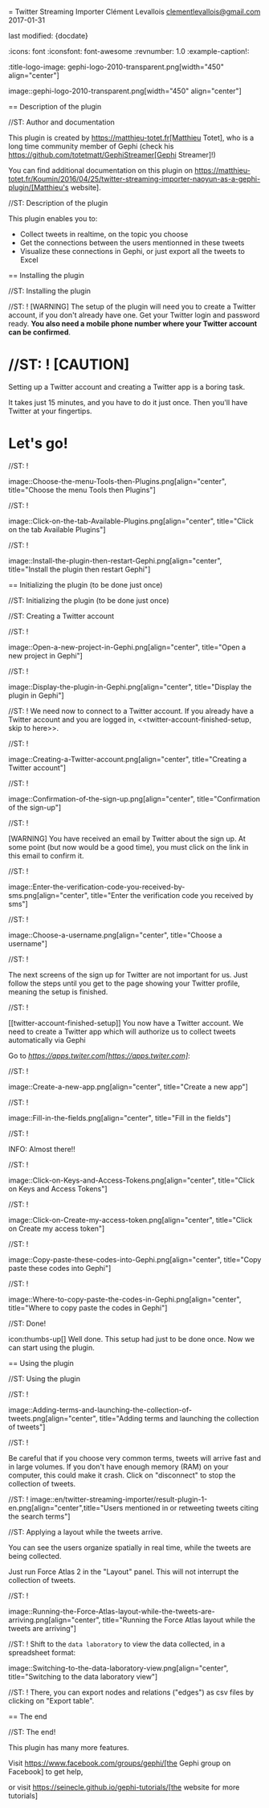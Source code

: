 =  Twitter Streaming Importer
Clément Levallois <clementlevallois@gmail.com>
2017-01-31

last modified: {docdate}

:icons: font
:iconsfont:   font-awesome
:revnumber: 1.0
:example-caption!:

:title-logo-image: gephi-logo-2010-transparent.png[width="450" align="center"]

image::gephi-logo-2010-transparent.png[width="450" align="center"]


== Description of the plugin

//ST: Author and documentation

This plugin is created by https://matthieu-totet.fr[Matthieu Totet], who is a long time community member of Gephi (check his https://github.com/totetmatt/GephiStreamer[Gephi Streamer]!)

You can find additional documentation on this plugin on https://matthieu-totet.fr/Koumin/2016/04/25/twitter-streaming-importer-naoyun-as-a-gephi-plugin/[Matthieu's website].

//ST: Description of the plugin

This plugin enables you to:

*   Collect tweets in realtime, on the topic you choose
*   Get the connections between the users mentionned in these tweets
*   Visualize these connections in Gephi, or just export all the tweets to Excel

== Installing the plugin

//ST: Installing the plugin

//ST: !
[WARNING]
The setup of the plugin will need you to create a Twitter account, if you don't already have one.
Get your Twitter login and password ready. **You also need a mobile phone number where your Twitter account can be confirmed**.

//ST: !
[CAUTION]
====
Setting up a Twitter account and creating a Twitter app is a boring task.

It takes just 15 minutes, and you have to do it just once. Then you'll have Twitter at your fingertips.

Let's go!
====

//ST: !

image::Choose-the-menu-Tools-then-Plugins.png[align="center", title="Choose the menu Tools then Plugins"]


//ST: !

image::Click-on-the-tab-Available-Plugins.png[align="center", title="Click on the tab Available Plugins"]

//ST: !

image::Install-the-plugin-then-restart-Gephi.png[align="center", title="Install the plugin then restart Gephi"]

== Initializing the plugin (to be done just once)

//ST: Initializing the plugin (to be done just once)

//ST: Creating a Twitter account

//ST: !

image::Open-a-new-project-in-Gephi.png[align="center", title="Open a new project in Gephi"]

//ST: !

image::Display-the-plugin-in-Gephi.png[align="center", title="Display the plugin in Gephi"]

//ST: !
We need now to connect to a Twitter account. If you already have a Twitter account and you are logged in, <<twitter-account-finished-setup, skip to here>>.

//ST: !

image::Creating-a-Twitter-account.png[align="center", title="Creating a Twitter account"]

//ST: !

image::Confirmation-of-the-sign-up.png[align="center", title="Confirmation of the sign-up"]

//ST: !

[WARNING]
You have received an email by Twitter about the sign up. At some point (but now would be a good time), you must click on the link in this email to confirm it.


//ST: !

image::Enter-the-verification-code-you-received-by-sms.png[align="center", title="Enter the verification code you received by sms"]


//ST: !

image::Choose-a-username.png[align="center", title="Choose a username"]

//ST: !

The next screens of the sign up for Twitter are not important for us.
Just follow the steps until you get to the page showing your Twitter profile, meaning the setup is finished.



//ST: !

[[twitter-account-finished-setup]]
You now have a Twitter account.
We need to create a Twitter app which will authorize us to collect tweets automatically via Gephi

Go to *https://apps.twiter.com[https://apps.twiter.com]*:

//ST: !

image::Create-a-new-app.png[align="center", title="Create a new app"]

//ST: !

image::Fill-in-the-fields.png[align="center", title="Fill in the fields"]

//ST: !

INFO: Almost there!!

//ST: !

image::Click-on-Keys-and-Access-Tokens.png[align="center", title="Click on Keys and Access Tokens"]

//ST: !

image::Click-on-Create-my-access-token.png[align="center", title="Click on Create my access token"]

//ST: !

image::Copy-paste-these-codes-into-Gephi.png[align="center", title="Copy paste these codes into Gephi"]

//ST: !

image::Where-to-copy-paste-the-codes-in-Gephi.png[align="center", title="Where to copy paste the codes in Gephi"]

//ST: Done!

icon:thumbs-up[] Well done. This setup had just to be done once.
Now we can start using the plugin.

== Using the plugin

//ST: Using the plugin

//ST: !

image::Adding-terms-and-launching-the-collection-of-tweets.png[align="center", title="Adding terms and launching the collection of tweets"]

//ST: !

Be careful that if you choose very common terms, tweets will arrive fast and in large volumes.
If you don't have enough memory (RAM) on your computer, this could make it crash.
Click on "disconnect" to stop the collection of tweets.


//ST: !
image::en/twitter-streaming-importer/result-plugin-1-en.png[align="center",title="Users mentioned in or retweeting tweets citing the search terms"]


//ST: Applying a layout while the tweets arrive.

You can see the users organize spatially in real time, while the tweets are being collected.

Just run Force Atlas 2 in the "Layout" panel. This will not interrupt the collection of tweets.

//ST: !

image::Running-the-Force-Atlas-layout-while-the-tweets-are-arriving.png[align="center", title="Running the Force Atlas layout while the tweets are arriving"]

//ST: !
Shift to the `data laboratory` to view the data collected, in a spreadsheet format:

image::Switching-to-the-data-laboratory-view.png[align="center", title="Switching to the data laboratory view"]

//ST: !
There, you can export nodes and relations ("edges") as csv files by clicking on "Export table".

== The end

//ST: The end!

This plugin has many more features.

Visit https://www.facebook.com/groups/gephi/[the Gephi group on Facebook] to get help,

or visit https://seinecle.github.io/gephi-tutorials/[the website for more tutorials]
